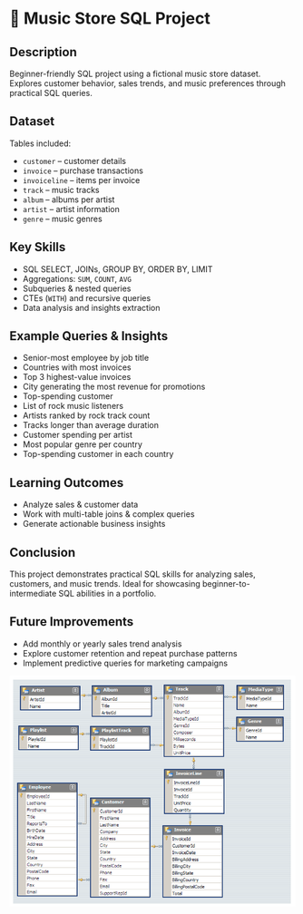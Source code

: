 # 🎵 Music Store SQL Project

## Description
Beginner-friendly SQL project using a fictional music store dataset.  
Explores customer behavior, sales trends, and music preferences through practical SQL queries.

## Dataset
Tables included:  
- `customer` – customer details  
- `invoice` – purchase transactions  
- `invoiceline` – items per invoice  
- `track` – music tracks  
- `album` – albums per artist  
- `artist` – artist information  
- `genre` – music genres  

## Key Skills
- SQL SELECT, JOINs, GROUP BY, ORDER BY, LIMIT  
- Aggregations: `SUM`, `COUNT`, `AVG`  
- Subqueries & nested queries  
- CTEs (`WITH`) and recursive queries  
- Data analysis and insights extraction  

## Example Queries & Insights
- Senior-most employee by job title  
- Countries with most invoices  
- Top 3 highest-value invoices  
- City generating the most revenue for promotions  
- Top-spending customer  
- List of rock music listeners  
- Artists ranked by rock track count  
- Tracks longer than average duration  
- Customer spending per artist  
- Most popular genre per country  
- Top-spending customer in each country  

## Learning Outcomes
- Analyze sales & customer data  
- Work with multi-table joins & complex queries  
- Generate actionable business insights

## Conclusion
This project demonstrates practical SQL skills for analyzing sales, customers, and music trends. Ideal for showcasing beginner-to-intermediate SQL abilities in a portfolio.

## Future Improvements
- Add monthly or yearly sales trend analysis  
- Explore customer retention and repeat purchase patterns  
- Implement predictive queries for marketing campaigns

![Music Database Schema](https://github.com/tanishname/Music-Store-SQL-Project/blob/main/MusicDatabaseSchema.png?raw=true)


